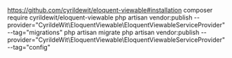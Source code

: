 https://github.com/cyrildewit/eloquent-viewable#installation
composer require cyrildewit/eloquent-viewable
php artisan vendor:publish --provider="CyrildeWit\EloquentViewable\EloquentViewableServiceProvider" --tag="migrations"
php artisan migrate
php artisan vendor:publish --provider="CyrildeWit\EloquentViewable\EloquentViewableServiceProvider" --tag="config"